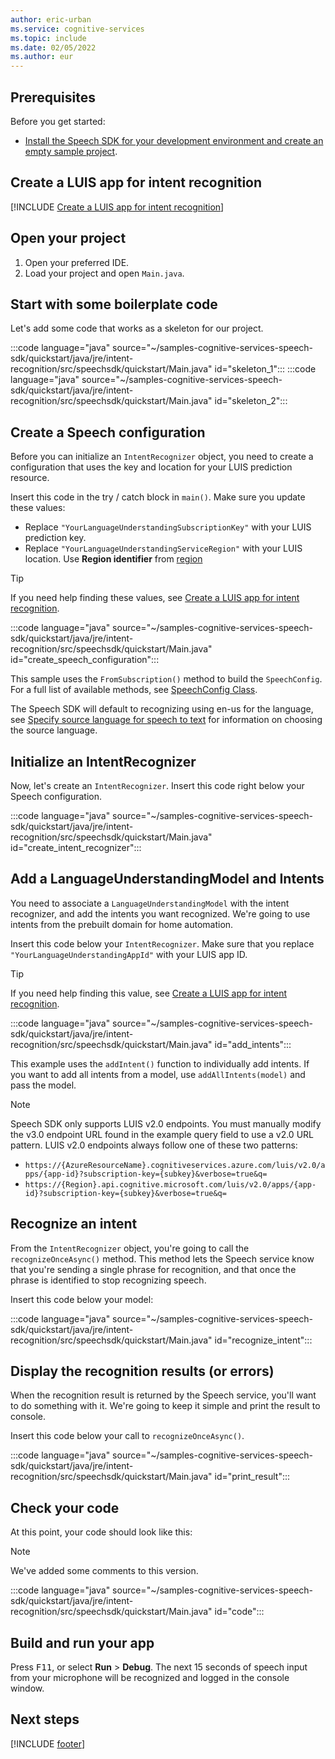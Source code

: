 ```yaml
---
author: eric-urban
ms.service: cognitive-services
ms.topic: include
ms.date: 02/05/2022
ms.author: eur
---
```


## Prerequisites

Before you get started:

* <a href="~/articles/cognitive-services/Speech-Service/quickstarts/setup-platform.md?tabs=jre&pivots=programming-language-java" target="_blank">Install the Speech SDK for your development environment and create an empty sample project</a>.

## Create a LUIS app for intent recognition

[!INCLUDE [Create a LUIS app for intent recognition](../luis-sign-up.md)]

## Open your project

1. Open your preferred IDE.
2. Load your project and open `Main.java`.

## Start with some boilerplate code

Let's add some code that works as a skeleton for our project.

:::code language="java" source="~/samples-cognitive-services-speech-sdk/quickstart/java/jre/intent-recognition/src/speechsdk/quickstart/Main.java" id="skeleton_1":::
:::code language="java" source="~/samples-cognitive-services-speech-sdk/quickstart/java/jre/intent-recognition/src/speechsdk/quickstart/Main.java" id="skeleton_2":::

## Create a Speech configuration

Before you can initialize an `IntentRecognizer` object, you need to create a configuration that uses the key and location for your LUIS prediction resource.  

Insert this code in the try / catch block in `main()`. Make sure you update these values:

* Replace `"YourLanguageUnderstandingSubscriptionKey"` with your LUIS prediction key.
* Replace `"YourLanguageUnderstandingServiceRegion"` with your LUIS location. Use **Region identifier** from [region](../../../../regions.md)

>[!TIP]
> If you need help finding these values, see [Create a LUIS app for intent recognition](#create-a-luis-app-for-intent-recognition).

:::code language="java" source="~/samples-cognitive-services-speech-sdk/quickstart/java/jre/intent-recognition/src/speechsdk/quickstart/Main.java" id="create_speech_configuration":::

This sample uses the `FromSubscription()` method to build the `SpeechConfig`. For a full list of available methods, see [SpeechConfig Class](/dotnet/api/microsoft.cognitiveservices.speech.speechconfig).

The Speech SDK will default to recognizing using en-us for the language, see [Specify source language for speech to text](../../../../how-to-specify-source-language.md) for information on choosing the source language.

## Initialize an IntentRecognizer

Now, let's create an `IntentRecognizer`. Insert this code right below your Speech configuration.

:::code language="java" source="~/samples-cognitive-services-speech-sdk/quickstart/java/jre/intent-recognition/src/speechsdk/quickstart/Main.java" id="create_intent_recognizer":::

## Add a LanguageUnderstandingModel and Intents

You need to associate a `LanguageUnderstandingModel` with the intent recognizer, and add the intents you want recognized. We're going to use intents from the prebuilt domain for home automation.

Insert this code below your `IntentRecognizer`. Make sure that you replace `"YourLanguageUnderstandingAppId"` with your LUIS app ID.

>[!TIP]
> If you need help finding this value, see [Create a LUIS app for intent recognition](#create-a-luis-app-for-intent-recognition).

:::code language="java" source="~/samples-cognitive-services-speech-sdk/quickstart/java/jre/intent-recognition/src/speechsdk/quickstart/Main.java" id="add_intents":::

This example uses the `addIntent()` function to individually add intents. If you want to add all intents from a model, use `addAllIntents(model)` and pass the model.

> [!NOTE]
> Speech SDK only supports LUIS v2.0 endpoints.
> You must manually modify the v3.0 endpoint URL found in the example query field to use a v2.0 URL pattern.
> LUIS v2.0 endpoints always follow one of these two patterns:
> * `https://{AzureResourceName}.cognitiveservices.azure.com/luis/v2.0/apps/{app-id}?subscription-key={subkey}&verbose=true&q=`
> * `https://{Region}.api.cognitive.microsoft.com/luis/v2.0/apps/{app-id}?subscription-key={subkey}&verbose=true&q=`

## Recognize an intent

From the `IntentRecognizer` object, you're going to call the `recognizeOnceAsync()` method. This method lets the Speech service know that you're sending a single phrase for recognition, and that once the phrase is identified to stop recognizing speech.

Insert this code below your model:

:::code language="java" source="~/samples-cognitive-services-speech-sdk/quickstart/java/jre/intent-recognition/src/speechsdk/quickstart/Main.java" id="recognize_intent":::

## Display the recognition results (or errors)

When the recognition result is returned by the Speech service, you'll want to do something with it. We're going to keep it simple and print the result to console.

Insert this code below your call to `recognizeOnceAsync()`.

:::code language="java" source="~/samples-cognitive-services-speech-sdk/quickstart/java/jre/intent-recognition/src/speechsdk/quickstart/Main.java" id="print_result":::

## Check your code

At this point, your code should look like this:

> [!NOTE]
> We've added some comments to this version.

:::code language="java" source="~/samples-cognitive-services-speech-sdk/quickstart/java/jre/intent-recognition/src/speechsdk/quickstart/Main.java" id="code":::

## Build and run your app

Press <kbd>F11</kbd>, or select **Run** > **Debug**.
The next 15 seconds of speech input from your microphone will be recognized and logged in the console window.

## Next steps

[!INCLUDE [footer](./footer.md)]

